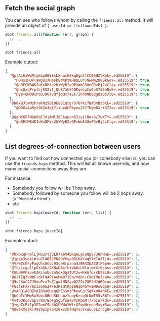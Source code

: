 ## Fetch the social graph

You can see who follows whom by calling the `friends.all` method.
It will provide an object of `{ userId => [followedIds] }`.

```js
sbot.friends.all(function (err, graph) {
  // ...
})
```
```bash
sbot friends.all
```

Example output:

```json
{
  "@ptAi6iWwMtqkbpO6YEsLXhucEZkqDgmffCCE0HZYXmk=.ed25519": {
    "@8HsIHUvTaWg8IXHpsb8dmDtKH8qLOrSNwNm298OkGoY=.ed25519": true,
    "@uRECWB4KIeKoNMis2UYWyB2aQPvWmS3OePQvBj2zClg=.ed25519": true,
    "@hxGxqPrplLjRG2vtjQL87abX4QKqeLgCwQpS730nNwE=.ed25519": true,
    "@ye+QM09iPcDJD6YvQYjoQc7sLF/IFhmNbEqgdzQo3lQ=.ed25519": true
  },
  "@N8xBJlwMzP/eKNz50i0Eq81qtg/S70YkifNA0mBzbKE=.ed25519": {
    "@D0GsAaMyt96Ze3q1YiiuzWhPkyou2fVTUgw8Xr+G7Jo=.ed25519": true
  },
  "@QgHY6P7NGW9qFJVjAMl36EkapanG3iyjCBo+8/ZwXTY=.ed25519": {
    "@uRECWB4KIeKoNMis2UYWyB2aQPvWmS3OePQvBj2zClg=.ed25519": true
  }
}
```

## List degrees-of-connection between users

If you want to find out how connected you (or somebody else) is, you can use the `friends.hops` method.
This will list all known user-ids, and how many social-connections away they are.

For instance:
 - Somebody you follow will be 1 hop away.
 - Somebody followed by someone you follow will be 2 hops away.<br><small>(a "friend of a friend")</small>
 - etc

```js
sbot.friends.hops(userId, function (err, list) {
  // ...
})
```
```bash
sbot friends.hops {userId}
```

Example output:

```json
{
  "@hxGxqPrplLjRG2vtjQL87abX4QKqeLgCwQpS730nNwE=.ed25519": 0,
  "@jpq43ybzjW+u2lABZCPD8OVVvp85CKeY4qSlXTA31j4=.ed25519": 1,
  "@V/0ZcEFyPagUhs6Cqc9Su98rpzna4zBRXXbAZOtF6p4=.ed25519": 1,
  "@Tc/1cgullpQYaQk/JKNwDAsfniVADcU9lulwYXrGsos=.ed25519": 1,
  "@GLH9VPzvvU2KcnnUu2n5oxOqaTUtzw+Rk6fd/Kb9Si0=.ed25519": 1,
  "@6ilZq3kN0F+dXFHAPjAwMm87JEb/VdB+LC9eIMW3sa0=.ed25519": 1,
  "@9sCXwCJZJ9doPcx7oZ1gm7HNZapO2Z9iZ0FJHJdROio=.ed25519": 2,
  "@GslEFXx7Oz3ooO6z4+6JRzdtKpzeNqb4aYv8M9wGqoU=.ed25519": 2,
  "@yARQ14OOZXgI8OU8UsgQhZSSmzPbuwCgC5gXxmRAhkE=.ed25519": 2,
  "@bCbTcYMmSwYbbiDBUnSbhobzYnayKesq0LNmTDSvR6Y=.ed25519": 2,
  "@v4pOKqdvSpv/Rm/Eb+g5gCfsBXVVzKbmMT/F6IW7lds=.ed25519": 2,
  "@+gpZcBi1p1E2omC9L3bXUWduYWfrUZqwWcednMxy+Rw=.ed25519": 3,
  "@OweKXqiKl49z9pzp764z0xvzOfHqTacYxuLubLzrCgQ=.ed25519": 3
}
```